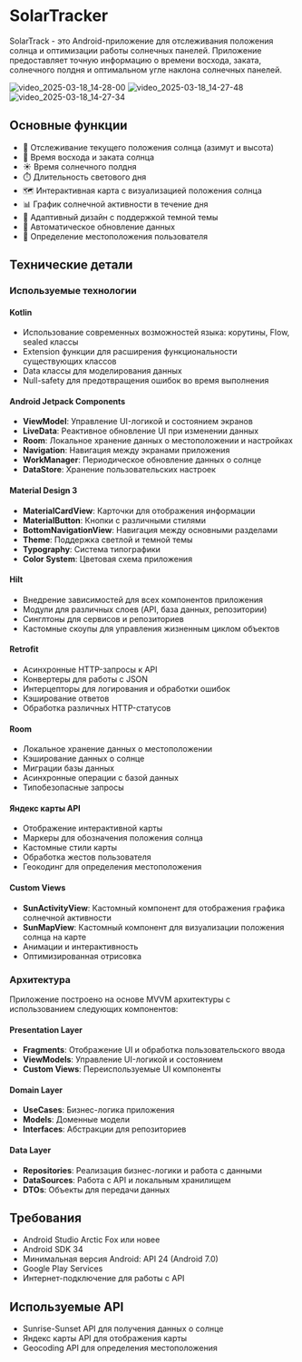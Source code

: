 

# SolarTracker


SolarTrack - это Android-приложение для отслеживания положения солнца и оптимизации работы солнечных панелей. Приложение предоставляет точную информацию о времени восхода, заката, солнечного полдня и оптимальном угле наклона солнечных панелей.

![video_2025-03-18_14-28-00](https://github.com/user-attachments/assets/724f4507-1800-4eac-b1d2-6b930a1119ae)
![video_2025-03-18_14-27-48](https://github.com/user-attachments/assets/9522d97a-725f-4835-b187-b461f933181c)
![video_2025-03-18_14-27-34](https://github.com/user-attachments/assets/83855db1-cc91-47e4-b4d2-e15e58a7330a)

## Основные функции

- 📍 Отслеживание текущего положения солнца (азимут и высота)
- 🌅 Время восхода и заката солнца
- ☀️ Время солнечного полдня
- ⏱️ Длительность светового дня
- 🗺️ Интерактивная карта с визуализацией положения солнца
- 📊 График солнечной активности в течение дня
- 📱 Адаптивный дизайн с поддержкой темной темы
- 🔄 Автоматическое обновление данных
- 📍 Определение местоположения пользователя

## Технические детали

### Используемые технологии

#### Kotlin
- Использование современных возможностей языка: корутины, Flow, sealed классы
- Extension функции для расширения функциональности существующих классов
- Data классы для моделирования данных
- Null-safety для предотвращения ошибок во время выполнения

#### Android Jetpack Components
- **ViewModel**: Управление UI-логикой и состоянием экранов
- **LiveData**: Реактивное обновление UI при изменении данных
- **Room**: Локальное хранение данных о местоположении и настройках
- **Navigation**: Навигация между экранами приложения
- **WorkManager**: Периодическое обновление данных о солнце
- **DataStore**: Хранение пользовательских настроек

#### Material Design 3
- **MaterialCardView**: Карточки для отображения информации
- **MaterialButton**: Кнопки с различными стилями
- **BottomNavigationView**: Навигация между основными разделами
- **Theme**: Поддержка светлой и темной темы
- **Typography**: Система типографики
- **Color System**: Цветовая схема приложения

#### Hilt
- Внедрение зависимостей для всех компонентов приложения
- Модули для различных слоев (API, база данных, репозитории)
- Синглтоны для сервисов и репозиториев
- Кастомные скоупы для управления жизненным циклом объектов

#### Retrofit
- Асинхронные HTTP-запросы к API
- Конвертеры для работы с JSON
- Интерцепторы для логирования и обработки ошибок
- Кэширование ответов
- Обработка различных HTTP-статусов

#### Room
- Локальное хранение данных о местоположении
- Кэширование данных о солнце
- Миграции базы данных
- Асинхронные операции с базой данных
- Типобезопасные запросы

#### Яндекс карты API
- Отображение интерактивной карты
- Маркеры для обозначения положения солнца
- Кастомные стили карты
- Обработка жестов пользователя
- Геокодинг для определения местоположения

#### Custom Views
- **SunActivityView**: Кастомный компонент для отображения графика солнечной активности
- **SunMapView**: Кастомный компонент для визуализации положения солнца на карте
- Анимации и интерактивность
- Оптимизированная отрисовка

### Архитектура

Приложение построено на основе MVVM архитектуры с использованием следующих компонентов:

#### Presentation Layer
- **Fragments**: Отображение UI и обработка пользовательского ввода
- **ViewModels**: Управление UI-логикой и состоянием
- **Custom Views**: Переиспользуемые UI компоненты

#### Domain Layer
- **UseCases**: Бизнес-логика приложения
- **Models**: Доменные модели
- **Interfaces**: Абстракции для репозиториев

#### Data Layer
- **Repositories**: Реализация бизнес-логики и работа с данными
- **DataSources**: Работа с API и локальным хранилищем
- **DTOs**: Объекты для передачи данных


## Требования

- Android Studio Arctic Fox или новее
- Android SDK 34
- Минимальная версия Android: API 24 (Android 7.0)
- Google Play Services
- Интернет-подключение для работы с API

## Используемые API

- Sunrise-Sunset API для получения данных о солнце
- Яндекс карты API для отображения карты
- Geocoding API для определения местоположения







